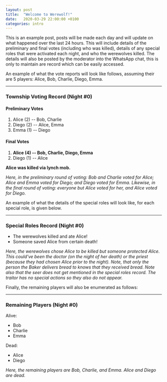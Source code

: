 ```yaml
---
layout: post
title:  "Welcome to Werewolf!"
date:   2020-03-29 22:00:00 +0100
categories: intro
---
```

This is an example post, posts will be made each day and will update on what happened over the last 
24 hours. This will include details of the preliminary and final votes (including who was killed), 
details of any special roles that were activated each night, and who the werewolves killed. The 
details will also be posted by the moderator into the WhatsApp chat, this is only to maintain
are record which can be easily accessed.

An example of what the vote reports will look like follows, assuming their are 5 players: Alice, 
Bob, Charlie, Diego, Emma.

***

### Township Voting Record (Night #0)
#### Preliminary Votes
1. Alice (2) -- Bob, Charlie
2. Diego (2) -- Alice, Emma
3. Emma (1) -- Diego

#### Final Votes
1. **Alice (4) -- Bob, Charlie, Diego, Emma**
2. Diego (1) -- Alice

**Alice was killed via lynch mob.**


*Here, in the preliminary round of voting: Bob and Charlie voted for Alice; Alice and Emma voted 
for Diego; and Diego voted for Emma. Likewise, in the final round of voting: everyone but Alice
voted for her, and Alice voted for Diego.*

An example of what the details of the special roles will look like, for each special role, is given 
below.

***

### Special Roles Record (Night #0)
 - The werewolves killed and ate Alice!
 - Someone saved Alice from certain death!

*Here, the werewolves chose Alice to be killed but someone protected Alice. This could've been the 
doctor (on the night of her death) or the priest (because they had chosen Alice prior to the night).
Note, that only the person the Baker delivers bread to knows that they received bread. Note also 
that the seer does not get mentioned in the special roles record. The traitor has no special actions
so they also do not appear.*

Finally, the remaining players will also be enumerated as follows:

***

### Remaining Players (Night #0)
Alive:
 - Bob
 - Charlie
 - Emma

Dead:
 - Alice
 - Diego
  
*Here, the remaining players are Bob, Charlie, and Emma. Alice and Diego are dead.*
